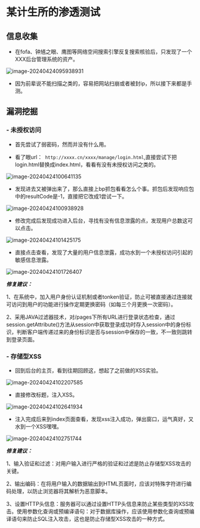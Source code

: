 # 某计生所的渗透测试

## 信息收集

- 在fofa、钟馗之眼、鹰图等网络空间搜索引擎反复搜索核验后，只发现了一个XXX后台管理系统的资产。

![image-20240424095938931](https://hecker-typora.oss-cn-shanghai.aliyuncs.com/image-20240424095938931.png)

- 因为前辈说不能扫描之类的，容易把网站扫崩或者被封ip，所以接下来都是手测。

## 漏洞挖掘

### - 未授权访问

- 首先尝试了弱密码，然而并没有什么用。

- 看了眼url：` http://xxxx.cn/xxxx/manage/login.html`,直接尝试下把login.html替换成index.html，看看有没有未授权访问之类的。

![image-20240424100641135](https://hecker-typora.oss-cn-shanghai.aliyuncs.com/image-20240424100641135.png)

- 发现进去又被弹出来了，那么直接上bp抓包看看怎么个事。抓包后发现响应包中的resultCode是-1，直接把它改成1尝试一下。

![image-20240424100938928](https://hecker-typora.oss-cn-shanghai.aliyuncs.com/image-20240424100938928.png)

- 修改完成后发现成功进入后台，寻找有没有信息泄露的点，发现用户总数这可以点击。

![image-20240424101425175](https://hecker-typora.oss-cn-shanghai.aliyuncs.com/image-20240424101425175.png)

- 直接点击查看，发现了大量的用户信息泄露，成功水到一个未授权访问引起的敏感信息泄露。

![image-20240424101726407](https://hecker-typora.oss-cn-shanghai.aliyuncs.com/image-20240424101726407.png)

 ***修复建议：***

1、在系统中，加入用户身份认证机制或者tonken验证，防止可被直接通过连接就可访问到用户的功能进行操作定期更换密码（如每三个月更换一次密码）。

2、采用JAVA过滤器技术，对/pages下所有URL进行登录状态检查，通过session.getAttribute()方法从session中获取登录成功时存入session中的身份标识，判断客户端传递过来的身份标识是否与session中保存的一致，不一致则跳转到登录页面。

### - 存储型XSS

- 回到后台的主页，看到往期回顾这，想起了之前做的XSS实验。

![image-20240424102207585](https://hecker-typora.oss-cn-shanghai.aliyuncs.com/image-20240424102207585.png)

- 直接修改标题，注入XSS。

![image-20240424102641934](https://hecker-typora.oss-cn-shanghai.aliyuncs.com/image-20240424102641934.png)

- 注入完成后来到index页面查看，发现xss注入成功，弹出窗口，运气真好，又水到一个XSS嘿嘿。

![image-20240424102751744](https://hecker-typora.oss-cn-shanghai.aliyuncs.com/image-20240424102751744.png)

***修复建议：***

1、输入验证和过滤：对用户输入进行严格的验证和过滤是防止存储型XSS攻击的关键。

2、输出编码：在将用户输入的数据输出到HTML页面时，应该对特殊字符进行编码处理，以防止浏览器将其解析为恶意脚本。

3、设置HTTP头信息：服务器可以通过设置HTTP头信息来防止某些类型的XSS攻击。使用参数化查询或预编译语句：对于数据库操作，应该使用参数化查询或预编译语句来防止SQL注入攻击，这也是防止存储型XSS攻击的一种方式。